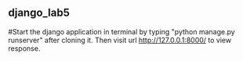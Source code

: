 ## django_lab5
#Start the django application in terminal by typing "python manage.py runserver" after cloning it. Then visit url http://127.0.0.1:8000/ to view response.
